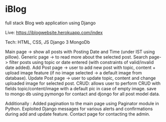 # iBlog
full stack Blog web application using Django


Live: https://iblogwebsite.herokuapp.com/index <br>

Tech:
HTML, CSS, JS
Django 3
MongoDb

Main page -> show all posts with Posting Date and Time (under IST using pillow).
Generic page -> to read more about the selected post.
Search page-> filter posts using topic or date entered (with constraints of valid/invalid date added).
Add Post page -> user to add new post with topic, content + upload image feature (if no image selected -> a default image from database).
Update Post page -> user to update topic, content and change uploaded image for selected post.
CRUD: allows user to perform CRUD with fields topic/content/image with a default pic in case of empty image.
save to mongo db using pymongo for contact and djongo for all post model data.

Additionally :
Added pagination to the main page using Paginator module in Python.
Exploited Django messages for various alerts and confirmations during add and update feature.
Contact page for contacting the admin.



